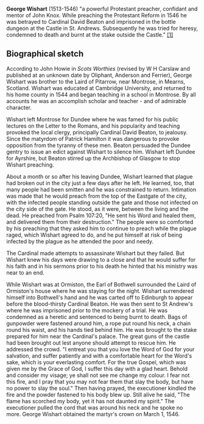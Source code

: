 **George Wishart** (1513-1546) "a powerful Protestant preacher,
confidant and mentor of John Knox. While preaching the Protestant
Reform in 1546 he was betrayed to Cardinal David Beaton and
imprisoned in the bottle dungeon at the Castle in St. Andrews.
Subsequently he was tried for heresy, condemned to death and burnt
at the stake outside the Castle."
[[1]](http://www.wishart.org/georgewishart.html)

## Biographical sketch

According to John Howie in *Scots Worthies* (revised by W H Carslaw
and published at an unknown date by Oliphant, Anderson and
Ferrier), George Wishart was brother to the Laird of Pitarrow, near
Montrose, in Mearns, Scotland. Wishart was educated at Cambridge
University, and returned to his home county in 1544 and began
teaching in a school in Montrose. By all accounts he was an
accomplish scholar and teacher - and of admirable character.

Wishart left Montrose for Dundee where he was famed for his public
lectures on the Letter to the Romans, and his popularity and
teaching provoked the local clergy, principally Cardinal David
Beaton, to jealousy. Since the matyrdom of Patrick Hamilton it was
dangerous to provoke opposition from the tyranny of these men.
Beaton persuaded the Dundee gentry to issue an edict against
Wishart to silence him. Wishart left Dundee for Ayrshire, but
Beaton stirred up the Archbishop of Glasgow to stop Wishart
preaching.

About a month or so after his leaving Dundee, Wishart learned that
plague had broken out in the city just a few days after he left. He
learned, too, that many people had been smitten and he was
constrained to return. Intimation was made that he would preach
from the top of the Eastgate of the city, with the infected people
standing outside the gate and those not infected on the city side
of the gate. He stood, as it were, between the living and the dead.
He preached from Psalm 107:20, "He sent his Word and healed them,
and delivered them from their destruction." The people were so
comforted by his preaching that they asked him to continue to
preach while the plague raged, which Wishart agreed to do, and he
put himself at risk of being infected by the plague as he attended
the poor and needy.

The Cardinal made attempts to assassinate Wishart but they failed.
But Wishart knew his days were drawing to a close and that he would
suffer for his faith and in his sermons prior to his death he
hinted that his ministry was near to an end.

While Wishart was at Ormiston, the Earl of Bothwell surrounded the
Laird of Ormiston's house where he was staying for the night.
Wishart surrendered himself into Bothwell's hand and he was carted
off to Edinburgh to appear before the blood-thirsty Cardinal
Beaton. He was then sent to St Andrew's where he was imprisoned
prior to the mockery of a trial. He was condemned as a heretic and
sentenced to being burnt to death. Bags of gunpowder were fastened
around him, a rope put round his neck, a chain round his waist, and
his hands tied behind him. He was brought to the stake prepared for
him near the Cardinal's palace. The great guns of the castle had
been brought out lest anyone should attempt to rescue him. He
addressed the crowd. "I entreat you that you love the Word of God
for your salvation, and suffer patiently and with a comfortable
heart for the Word's sake, which is your everlasting comfort. For
the true Gospel, which was given me by the Grace of God, I suffer
this day with a glad heart. Behold and consider my visage; ye shall
not see me change my colour. I fear not this fire, and I pray that
you may not fear them that slay the body, but have no power to slay
the soul." Then having prayed, the executioner kindled the fire and
the powder fastened to his body blew up. Still alive he said, "The
flame has scorched my body, yet it has not daunted my spirit." The
executioner pulled the cord that was around his neck and he spoke
no more. George Wishart obtained the martyr's crown on March 1,
1546.



